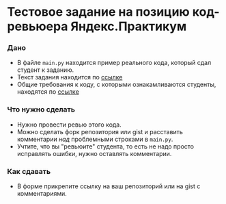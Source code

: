 # Тестовое задание на позицию код-ревьюера Яндекс.Практикум

### Дано
* В файле `main.py` находится пример реального кода, который сдал студент к заданию. 
* Текст задания находится по [ссылке](https://docs.google.com/document/d/1sEithgM7bJbBqEZYOEOJzUuvFD3iyy_Pf2iGv7aWhsE/edit?usp=sharing)
* Общие требования к коду, с которыми ознакамливаются студенты, находятся по [ссылке](https://docs.google.com/document/d/1s_FqVkqOASwXK0DkOJZj5RzOm4iWBO5voc_8kenxXbw/edit)

### Что нужно сделать
* Нужно провести ревью этого кода. 
* Можно сделать форк репозитория или gist и расставить комментарии _над_ проблемными строками в `main.py`.
* Учтите, что вы "ревьюите" студента, то есть не надо просто исправлять ошибки, нужно оставлять комментарии.

### Как сдавать
* В форме прикрепите ссылку на ваш репозиторий или на gist с комментариями.
